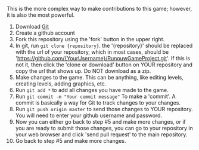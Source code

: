 This is the more complex way to make contributions to this game; however, it is also the most powerful.

1. Download [Git](https://git-scm.com/)
2. Create a github account
3. Fork this repository using the 'fork' button in the upper right.
4. In git, run `git clone {repository}`. the '{repository}' should be replaced with the url of your repository, which in most cases, should be 'https://github.com/{YourUsername}/RunouwGameProject.git'. If this is not it, then click the 'clone or download' button on YOUR repository and copy the url that shows up. Do NOT download as a zip.
5. Make changes to the game. This can be anything, like editing levels, creating levels, adding graphics, etc.
6. Run `git add *` to add all changes you have made to the game.
7. Run `git commit -m "Your commit message"` To make a 'commit'. A commit is basically a way for Git to track changes to your changes.
8. Run `git push origin master` to send those changes to YOUR repository. You will need to enter your github username and password.
9. Now you can either go back to step #5 and make more changes, or if you are ready to submit those changes, you can go to your repository in your web browser and click 'send pull request' to the main repository.
10. Go back to step #5 and make more changes.
